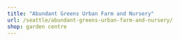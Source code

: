 ```yaml
---
title: "Abundant Greens Urban Farm and Nursery"
url: /seattle/abundant-greens-urban-farm-and-nursery/
shop: garden centre
---
```

